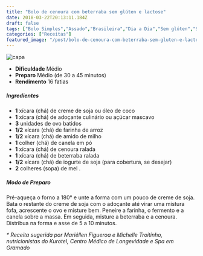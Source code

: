 ```yaml
---
title: "Bolo de cenoura com beterraba sem glúten e lactose"
date: 2018-03-22T20:13:11.184Z
draft: false
tags: ["Bolo Simples","Assado","Brasileira","Dia a Dia","Sem glúten","Sem lactose","Alimentação","Alimentação saudável","Bolo","receita sem glúten","receita sem lactose","Receitas sem glúten"]
categories: ["Receitas"]
featured_image: "/post/bolo-de-cenoura-com-beterraba-sem-gluten-e-lactose.7dd4cd88.jpg"
---
```


![capa](/post/bolo-de-cenoura-com-beterraba-sem-gluten-e-lactose.7dd4cd88.jpg)

*   **Dificuldade** Médio
*   **Preparo** Médio (de 30 a 45 minutos)
*   **Rendimento** 16 fatias

##### Ingredientes

*   **1** xícara (chá) de creme de soja ou óleo de coco
*   **1** xícara (chá) de adoçante culinário ou açúcar mascavo
*   **3** unidades de ovo batidos
*   **1/2** xícara (chá) de farinha de arroz
*   **1/2** xícara (chá) de amido de milho
*   **1** colher (chá) de canela em pó
*   **1** xícara (chá) de cenoura ralada
*   **1** xícara (chá) de beterraba ralada
*   **1/2** xícara (chá) de iogurte de soja (para cobertura, se desejar)
*   **2** colheres (sopa) de mel .

##### Modo de Preparo

Pré-aqueça o forno a 180° e unte a forma com um pouco de creme de soja. Bata o restante do creme de soja com o adoçante até virar uma mistura fofa, acrescente o ovo e misture bem. Peneire a farinha, o fermento e a canela sobre a massa. Em seguida, misture a beterraba e a cenoura. Distribua na forma e asse de 5 a 10 minutos.  
  
_\* Receita sugerida por Mariéllen Figueroa e Michelle Troitinho, nutricionistas do Kurotel, Centro Médico de Longevidade e Spa em Gramado_
